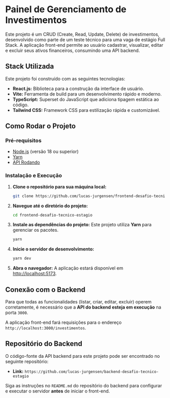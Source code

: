 # Painel de Gerenciamento de Investimentos

Este projeto é um CRUD (Create, Read, Update, Delete) de investimentos, desenvolvido como parte de um teste técnico para uma vaga de estágio Full Stack. A aplicação front-end permite ao usuário cadastrar, visualizar, editar e excluir seus ativos financeiros, consumindo uma API backend.

## Stack Utilizada

Este projeto foi construído com as seguintes tecnologias:

-   **React.js:** Biblioteca para a construção da interface de usuário.
-   **Vite:** Ferramenta de build para um desenvolvimento rápido e moderno.
-   **TypeScript:** Superset do JavaScript que adiciona tipagem estática ao código.
-   **Tailwind CSS:** Framework CSS para estilização rápida e customizável.

## Como Rodar o Projeto

### Pré-requisitos

-   [Node.js](https://nodejs.org/en/) (versão 18 ou superior)
-   [Yarn](https://classic.yarnpkg.com/en/docs/install)
-   [API Rodando](https://github.com/lucas-jurgensen/backend-desafio-tecnico-estagio)

### Instalação e Execução

1.  **Clone o repositório para sua máquina local:**

    ```bash
    git clone https://github.com/lucas-jurgensen/frontend-desafio-tecnico-estagio
    ```

2.  **Navegue até o diretório do projeto:**

    ```bash
    cd frontend-desafio-tecnico-estagio
    ```

3.  **Instale as dependências do projeto:**
    Este projeto utiliza **Yarn** para gerenciar os pacotes.

    ```bash
    yarn
    ```

4.  **Inicie o servidor de desenvolvimento:**

    ```bash
    yarn dev
    ```

5.  **Abra o navegador:**
    A aplicação estará disponível em [http://localhost:5173](http://localhost:5173).

## Conexão com o Backend

Para que todas as funcionalidades (listar, criar, editar, excluir) operem corretamente, é necessário que a **API do backend esteja em execução** na porta `3000`.

A aplicação front-end fará requisições para o endereço `http://localhost:3000/investimentos`.

## Repositório do Backend

O código-fonte da API backend para este projeto pode ser encontrado no seguinte repositório:

-   **Link:** `https://github.com/lucas-jurgensen/backend-desafio-tecnico-estagio`

Siga as instruções no `README.md` do repositório do backend para configurar e executar o servidor **antes** de iniciar o front-end.
